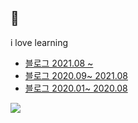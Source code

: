 ## 🧿

i love learning 


- [블로그 2021.08 ~](https://velog.io/@moonheekim0118)
- [블로그 2020.09~ 2021.08 ](https://mooneedev.netlify.app/)
- [블로그 2020.01~ 2020.08](https://moonheekim-code.tistory.com/)


![](https://38.media.tumblr.com/f9565c438ba27a873c26ebbd4d85dd6a/tumblr_no1u5rnZxY1se4wn5o1_500.gif)

 
